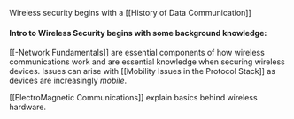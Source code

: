 Wireless security begins with a [[History of Data Communication]]

#### Intro to Wireless Security begins with some background knowledge:
[[-Network Fundamentals]] are essential components of how wireless communications work and are essential knowledge when securing wireless devices. Issues can arise with [[Mobility Issues in the Protocol Stack]] as devices are increasingly *mobile*.

[[ElectroMagnetic Communications]] explain basics behind wireless hardware.